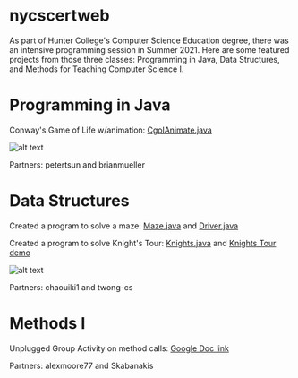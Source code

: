 # nycscertweb

As part of Hunter College's Computer Science Education degree, there was an intensive programming session in Summer 2021. Here are some featured projects from those three classes: Programming in Java, Data Structures, and Methods for Teaching Computer Science I.

# Programming in Java
Conway's Game of Life w/animation: [CgolAnimate.java](https://github.com/hunter-teacher-cert/work_csci70900-onlinecsteacher/blob/master/4/CgolAnimate.java)

![alt text](https://upload.wikimedia.org/wikipedia/commons/e/e5/Gospers_glider_gun.gif)

Partners: petertsun and brianmueller

# Data Structures
Created a program to solve a maze: [Maze.java](https://github.com/hunter-teacher-cert/work_csci70900-onlinecsteacher/blob/master/ds/maze/Maze.java) and [Driver.java](https://github.com/hunter-teacher-cert/work_csci70900-onlinecsteacher/blob/master/ds/maze/Driver.java)

Created a program to solve Knight's Tour: [Knights.java](https://github.com/hunter-teacher-cert/work_csci70900-onlinecsteacher/blob/master/ds/maze/Knights.java) and [Knights Tour demo](Knights_movie.mov)

![alt text](https://upload.wikimedia.org/wikipedia/commons/c/ca/Knights-Tour-Animation.gif)

Partners: chaouiki1 and twong-cs

# Methods I
Unplugged Group Activity on method calls:
[Google Doc link](https://docs.google.com/document/d/1RVZExBM5fEi9dlxuF531NjxR1GEzJaLMe5nLaNlf_bY/edit?usp=sharing)

Partners: alexmoore77 and Skabanakis
